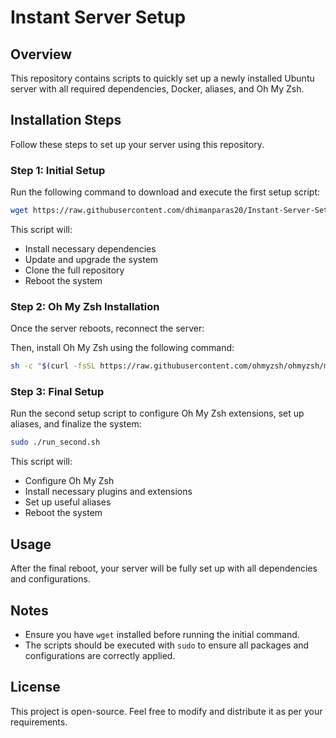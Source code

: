 # Instant Server Setup

## Overview
This repository contains scripts to quickly set up a newly installed Ubuntu server with all required dependencies, Docker, aliases, and Oh My Zsh.

## Installation Steps
Follow these steps to set up your server using this repository.

### Step 1: Initial Setup
Run the following command to download and execute the first setup script:

```sh
wget https://raw.githubusercontent.com/dhimanparas20/Instant-Server-Setup/refs/heads/main/run_first.sh && chmod +x run_first.sh && sudo ./run_first.sh
```

This script will:
- Install necessary dependencies
- Update and upgrade the system
- Clone the full repository
- Reboot the system

### Step 2: Oh My Zsh Installation
Once the server reboots, reconnect the server:

Then, install Oh My Zsh using the following command:

```sh
sh -c "$(curl -fsSL https://raw.githubusercontent.com/ohmyzsh/ohmyzsh/master/tools/install.sh)"
```

### Step 3: Final Setup
Run the second setup script to configure Oh My Zsh extensions, set up aliases, and finalize the system:

```sh
sudo ./run_second.sh
```

This script will:
- Configure Oh My Zsh
- Install necessary plugins and extensions
- Set up useful aliases
- Reboot the system

## Usage
After the final reboot, your server will be fully set up with all dependencies and configurations.

## Notes
- Ensure you have `wget` installed before running the initial command.
- The scripts should be executed with `sudo` to ensure all packages and configurations are correctly applied.

## License
This project is open-source. Feel free to modify and distribute it as per your requirements.

